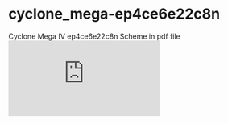 # cyclone_mega-ep4ce6e22c8n
Cyclone Mega IV ep4ce6e22c8n
Scheme in pdf file
![Image alt](https://github.com/AndriyBatkovich/cyclone_mega-ep4ce6e22c8n/raw/main/EP4CE6E22C8_V1.0原理图.pdf)
